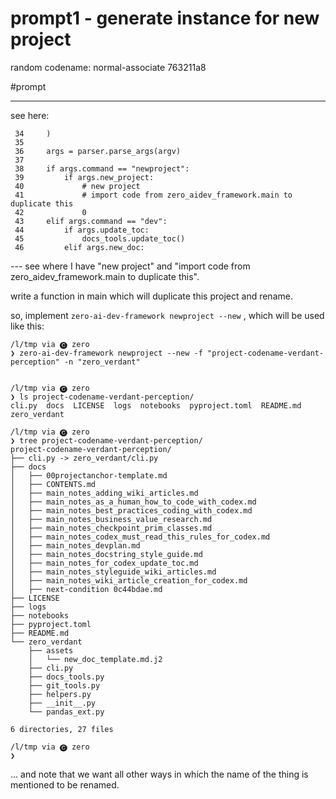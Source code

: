 #  prompt1 - generate instance for new project

random codename: normal-associate 763211a8

#prompt 

***

see here: 

```prompt
 34     )                                                                           
 35                                                                                 
 36     args = parser.parse_args(argv)                                              
 37                                                                                 
 38     if args.command == "newproject":                                            
 39         if args.new_project:                                                    
 40             # new project                                                       
 41             # import code from zero_aidev_framework.main to duplicate this      
 42             0                                                                   
 43     elif args.command == "dev":                                                 
 44         if args.update_toc:                                                     
 45             docs_tools.update_toc()                                             
 46         elif args.new_doc:                     
```

--- see where I have "new project" and "import code from zero_aidev_framework.main to duplicate this". 

write a function in main which will duplicate this project and rename. 

so, implement `zero-ai-dev-framework newproject --new` , which will be used
like this: 

```
/l/tmp via 🅒 zero
❯ zero-ai-dev-framework newproject --new -f "project-codename-verdant-perception" -n "zero_verdant"


/l/tmp via 🅒 zero
❯ ls project-codename-verdant-perception/
cli.py  docs  LICENSE  logs  notebooks  pyproject.toml  README.md zero_verdant

/l/tmp via 🅒 zero
❯ tree project-codename-verdant-perception/
project-codename-verdant-perception/
├── cli.py -> zero_verdant/cli.py
├── docs
│   ├── 00projectanchor-template.md
│   ├── CONTENTS.md
│   ├── main_notes_adding_wiki_articles.md
│   ├── main_notes_as_a_human_how_to_code_with_codex.md
│   ├── main_notes_best_practices_coding_with_codex.md
│   ├── main_notes_business_value_research.md
│   ├── main_notes_checkpoint_prim_classes.md
│   ├── main_notes_codex_must_read_this_rules_for_codex.md
│   ├── main_notes_devplan.md
│   ├── main_notes_docstring_style_guide.md
│   ├── main_notes_for_codex_update_toc.md
│   ├── main_notes_styleguide_wiki_articles.md
│   ├── main_notes_wiki_article_creation_for_codex.md
│   ├── next-condition 0c44bdae.md
├── LICENSE
├── logs
├── notebooks
├── pyproject.toml
├── README.md
└── zero_verdant
    ├── assets
    │   └── new_doc_template.md.j2
    ├── cli.py
    ├── docs_tools.py
    ├── git_tools.py
    ├── helpers.py
    ├── __init__.py
    └── pandas_ext.py

6 directories, 27 files

/l/tmp via 🅒 zero
❯

```

... and note that we want all other ways in which the name of the thing is mentioned to be renamed. 
